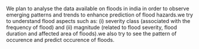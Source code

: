 We plan to analyse the data available on floods in india in order to observe emerging patterns and trends to enhance prediction of flood hazards.we try to understand flood aspects such as: (i) severity class (associated with the frequency of flood) and (ii) magnitude (related to flood severity, flood duration and affected area of floods).we also try to see the pattern of occurence and predict occurence of floods.

